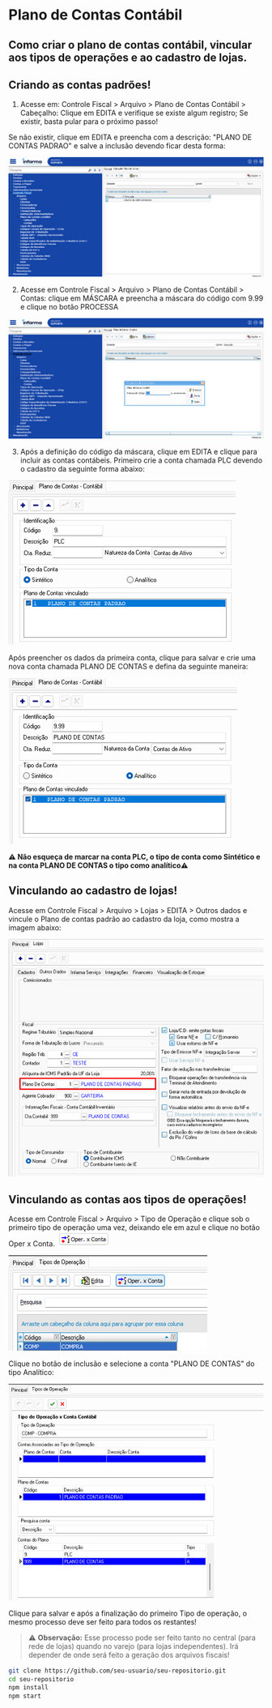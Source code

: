 # Plano de Contas Contábil

## Como criar o plano de contas contábil, vincular aos tipos de operações e ao cadastro de lojas.




## Criando as contas padrões!
1. Acesse em: Controle Fiscal > Arquivo > Plano de Contas Contábil > Cabeçalho: 
Clique em EDITA e verifique se existe algum registro; 
Se existir, basta pular para o próximo passo! 

Se não existir, clique em EDITA e preencha com a descrição: "PLANO DE CONTAS PADRAO" e salve a inclusão devendo ficar desta forma:

![Exemplo Local](./img/plano-de-contas.png)

2. Acesse em Controle Fiscal > Arquivo > Plano de Contas Contábil > Contas: clique em MÁSCARA e preencha a máscara do código com 9.99 e clique no botão PROCESSA

![Exemplo Local](./img/mascara.png)

3. Após a definição do código da máscara, clique em EDITA e clique para incluir as contas contábeis.
Primeiro crie a conta chamada PLC devendo o cadastro da seguinte forma abaixo:

![Exemplo Local](./img/cadastro-plc.png)

Após preencher os dados da primeira conta, clique para salvar e crie uma nova conta chamada PLANO DE CONTAS e defina da seguinte maneira:

![Exemplo Local](./img/cadastro-conta.png)


**⚠️ Não esqueça de marcar na conta PLC, o tipo de conta como Sintético e na conta PLANO DE CONTAS o tipo como analítico⚠️**

## Vinculando ao cadastro de lojas!
Acesse em Controle Fiscal > Arquivo > Lojas > EDITA > Outros dados e vincule o Plano de contas padrão ao cadastro da loja, como mostra a imagem abaixo:

![Exemplo Local](./img/cadastro-loja.png)

## Vinculando as contas aos tipos de operações!

Acesse em Controle Fiscal > Arquivo > Tipo de Operação e clique sob o primeiro tipo de operação uma vez, deixando ele em azul e clique no botão Oper x Conta. ![Exemplo Local](./img/btn-oper.png)

![Exemplo Local](./img/tipooperacao.png)

Clique no botão de inclusão e selecione a conta "PLANO DE CONTAS" do tipo Analítico:

![Exemplo Local](./img/opxconta.png)

Clique para salvar e após a finalização do primeiro Tipo de operação, o mesmo processo deve ser feito para todos os restantes!

> ⚠️ **Observação:** Esse processo pode ser feito tanto no central (para rede de lojas) quando no varejo (para lojas independentes). Irá depender de onde será feito a geração dos arquivos fiscais!

```bash
git clone https://github.com/seu-usuario/seu-repositorio.git
cd seu-repositorio
npm install
npm start
